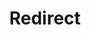 ﻿---
layout: src/layouts/Redirect.astro
title: Redirect
redirect: https://octopus.com/docs/octopus-rest-api/octopus.client/index
pubDate:  2023-01-01
navSearch: false
navSitemap: false
navMenu: false
---
